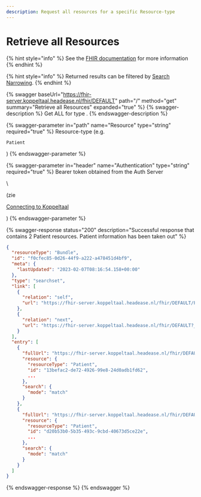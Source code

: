 ```yaml
---
description: Request all resources for a specific Resource-type
---
```


# Retrieve all Resources

{% hint style="info" %}
See the [FHIR documentation](https://www.hl7.org/fhir/r4/http.html#read) for more information
{% endhint %}

{% hint style="info" %}
Returned results can be filtered by [Search Narrowing](../../../domeinbeheer/rollen-beheren/search-narrowing.md).
{% endhint %}

{% swagger baseUrl="https://fhir-server.koppeltaal.headease.nl/fhir/DEFAULT" path="/<Resource>" method="get" summary="Retrieve all Resources" expanded="true" %}
{% swagger-description %}
Get ALL for type <Resource>. 
{% endswagger-description %}

{% swagger-parameter in="path" name="Resource" type="string" required="true" %}
Resource-type (e.g. 

`Patient`

)
{% endswagger-parameter %}

{% swagger-parameter in="header" name="Authentication" type="string" required="true" %}
Bearer token obtained from the Auth Server 

\


(zie 

[Connecting to Koppeltaal](../../connectie-maken-met-koppeltaal/)

)
{% endswagger-parameter %}

{% swagger-response status="200" description="Successful response that contains 2 Patient resources. Patient information has been taken out" %}
```json
{
  "resourceType": "Bundle",
  "id": "f0cfec85-0d26-44f9-a222-a478451d4bf9",
  "meta": {
    "lastUpdated": "2023-02-07T08:16:54.158+00:00"
  },
  "type": "searchset",
  "link": [
    {
      "relation": "self",
      "url": "https://fhir-server.koppeltaal.headease.nl/fhir/DEFAULT/Patient"
    },
    {
      "relation": "next",
      "url": "https://fhir-server.koppeltaal.headease.nl/fhir/DEFAULT?_getpages=f0cfec85-0d26-44f9-a222-a478451d4bf9&_getpagesoffset=40&_count=40&_pretty=true&_bundletype=searchset"
    }
  ],
  "entry": [
    {
      "fullUrl": "https://fhir-server.koppeltaal.headease.nl/fhir/DEFAULT/Patient/13befac2-de72-4926-99e8-24d0adb1fd62",
      "resource": {
        "resourceType": "Patient",
        "id": "13befac2-de72-4926-99e8-24d0adb1fd62",
        ...
      },
      "search": {
        "mode": "match"
      }
    },
    {
      "fullUrl": "https://fhir-server.koppeltaal.headease.nl/fhir/DEFAULT/Patient/d20b53b0-5b35-493c-9cbd-40673d5ce22e",
      "resource": {
        "resourceType": "Patient",
        "id": "d20b53b0-5b35-493c-9cbd-40673d5ce22e",
        ...
      },
      "search": {
        "mode": "match"
      }
    }
  ]
}

```
{% endswagger-response %}
{% endswagger %}
